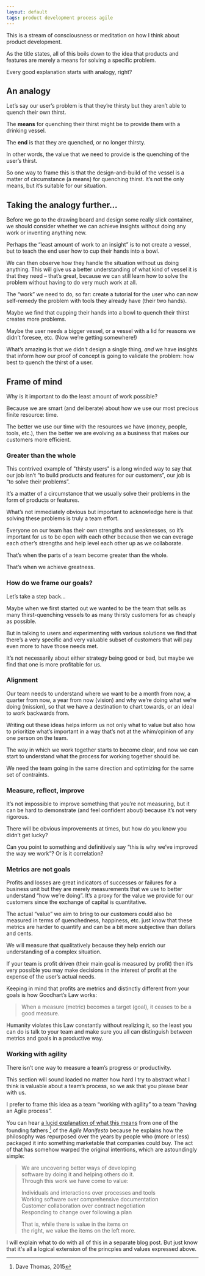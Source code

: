 ```yaml
---
layout: default
tags: product development process agile 
---
```


This is a stream of consciousness or meditation on how I think about product development.

As the title states, all of this boils down to the idea that products and features are merely a means for solving a specific problem.

Every good explanation starts with analogy, right?

## An analogy

Let’s say our user’s problem is that they’re thirsty but they aren’t able to quench their own thirst.

The **means** for quenching their thirst might be to provide them with a drinking vessel.

The **end** is that they are quenched, or no longer thirsty.

In other words, the value that we need to provide is the quenching of the user’s thirst.

So one way to frame this is that the design-and-build of the vessel is a matter of circumstance (a means) for quenching thirst. It’s not the only means, but it’s suitable for our situation.

## Taking the analogy further…

Before we go to the drawing board and design some really slick container, we should consider whether we can achieve insights without doing any work or inventing anything new.

Perhaps the “least amount of work to an insight” is to not create a vessel, but to teach the end user how to cup their hands into a bowl.

We can then observe how they handle the situation without us doing anything. This will give us a better understanding of what kind of vessel it is that they need – that’s great, because we can still learn how to solve the problem without having to do very much work at all.

The “work” we need to do, so far: create a tutorial for the user who can now self-remedy the problem with tools they already have (their two hands).

Maybe we find that cupping their hands into a bowl to quench their thirst creates more problems.

Maybe the user needs a bigger vessel, or a vessel with a lid for reasons we didn’t foresee, etc. (Now we’re getting somewhere!)

What’s amazing is that we didn't design a single thing, _and_ we have insights that inform how our proof of concept is going to validate the problem: how best to quench the thirst of a user.

## Frame of mind

Why is it important to do the least amount of work possible? 

Because we are smart (and deliberate) about how we use our most precious finite resource: time.

The better we use our time with the resources we have (money, people, tools, etc.), then the better we are evolving as a business that makes our customers more efficient.

### Greater than the whole

This contrived example of "thirsty users" is a long winded way to say that our job isn’t “to build products and features for our customers”, our job is “to solve their problems”.

It’s a matter of a circumstance that we usually solve their problems in the form of products or features.

What’s not immediately obvious but important to acknowledge here is that solving these problems is truly a team effort.

Everyone on our team has their own strengths and weaknesses, so it’s important for us to be open with each other because then we can everage each other’s strengths and help level each other up as we collaborate.

That’s when the parts of a team become greater than the whole.

That’s when we achieve greatness.

### How do we frame our goals?

Let’s take a step back…

Maybe when we first started out we wanted to be the team that sells as many thirst-quenching vessels to as many thirsty customers for as cheaply as possible.

But in talking to users and experimenting with various solutions we find that there’s a very specific and very valuable subset of customers that will pay even more to have those needs met.

It’s not necessarily about either strategy being good or bad, but maybe we find that one is more profitable for us.

### Alignment

Our team needs to understand where we want to be a month from now, a quarter from now, a year from now (vision) and why we’re doing what we’re doing (mission), so that we have a destination to chart towards, or an ideal to work backwards from.

Writing out these ideas helps inform us not only what to value but also how to prioritize what’s important in a way that’s not at the whim/opinion of any one person on the team.

The way in which we work together starts to become clear, and now we can start to understand what the process for working together should be.

We need the team going in the same direction and optimizing for the same set of contraints. 

### Measure, reflect, improve

It’s not impossible to improve something that you’re not measuring, but it can be hard to demonstrate (and feel confident about) because it’s not very rigorous.

There will be obvious improvements at times, but how do you know you didn’t get lucky?

Can you point to something and definitively say “this is why we’ve improved the way we work”? Or is it correlation?

### Metrics are not goals

Profits and losses are great indicators of successes or failures for a business unit but they are merely measurements that we use to better understand “how we’re doing”. It’s a proxy for the value we provide for our customers since the exchange of capital is quantitative.

The actual “value” we aim to bring to our customers could also be measured in terms of quenchedness, happiness, etc. just know that these metrics are harder to quantify and can be a bit more subjective than dollars and cents.

We will measure that qualitatively because they help enrich our understanding of a complex situation.

If your team is profit driven (their main goal is measured by profit) then it’s very possible you may make decisions in the interest of profit at the expense of the user’s actual needs.

Keeping in mind that profits are metrics and distinctly different from your goals is how Goodhart’s Law works:

> When a measure (metric) becomes a target (goal), it ceases to be a good measure.

Humanity violates this Law constantly without realizing it, so the least you can do is talk to your team and make sure you all can distinguish between metrics and goals in a productive way.

### Working with agility

There isn’t one way to measure a team’s progress or productivity.

This section will sound loaded no matter how hard I try to abstract what I think is valuable about a team’s process, so we ask that you please bear with us.

I prefer to frame this idea as a team “working with agility” to a team “having an Agile process”.

You can hear [a lucid explanation of what this means](https://www.youtube.com/watch?v=a-BOSpxYJ9M) from one of the founding fathers [^thomas] of the _Agile Manifesto_ because he explains how the philosophy was repurposed over the years by people who (more or less) packaged it into something marketable that companies could buy. The act of that has somehow warped the original intentions, which are astoundingly simple:

>  We are uncovering better ways of developing<br />
>  software by doing it and helping others do it.<br />
>  Through this work we have come to value:
>
>  Individuals and interactions over processes and tools<br />
>  Working software over comprehensive documentation<br />
>  Customer collaboration over contract negotiation<br />
>  Responding to change over following a plan
>
>  That is, while there is value in the items on<br />
>  the right, we value the items on the left more.

I will explain what to do with all of this in a separate blog post. But just know that it's all a logical extension of the princples and values expressed above.

[^thomas]: Dave Thomas, 2015
